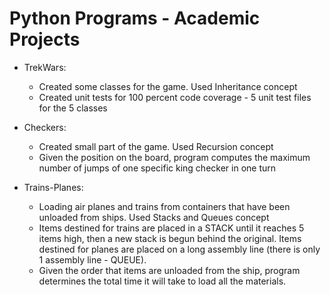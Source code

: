 # Python Programs - Academic Projects

* TrekWars:
  * Created some classes for the game. Used Inheritance concept
  * Created unit tests for 100 percent code coverage - 5 unit test files for the 5 classes
 
* Checkers:
  * Created small part of the game. Used Recursion concept
  * Given the position on the board, program computes the maximum number of jumps of one specific king checker in one turn
 
* Trains-Planes:
  * Loading air planes and trains from containers that have been unloaded from ships. Used Stacks and Queues concept
  * Items destined for trains are placed in a STACK until it reaches 5 items high, then a new stack is begun behind the original. Items destined for planes are placed on a long assembly line (there is only 1 assembly line - QUEUE). 
  * Given the order that items are unloaded from the ship, program determines the total time it will take to load all the materials.

 
